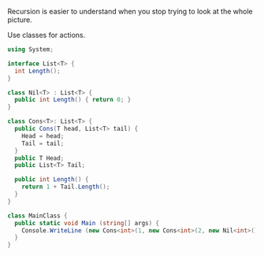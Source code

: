 Recursion is easier to understand when you stop trying to look at the whole picture.

Use classes for actions.

```C#
using System;

interface List<T> {
  int Length();
}

class Nil<T> : List<T> {
  public int Length() { return 0; }
}

class Cons<T>: List<T> {
  public Cons(T head, List<T> tail) {
    Head = head;
    Tail = tail;
  }
  public T Head;
  public List<T> Tail;

  public int Length() {
    return 1 + Tail.Length();
  }
}

class MainClass {
  public static void Main (string[] args) {
    Console.WriteLine (new Cons<int>(1, new Cons<int>(2, new Nil<int>())).Length());
  }
}
```
